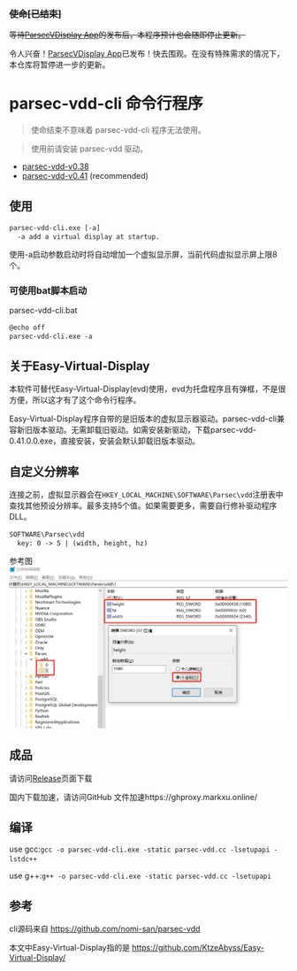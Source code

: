 ### ~~使命[已结束]~~
~~等待[ParsecVDisplay App](https://github.com/nomi-san/parsec-vdd)的发布后，本程序预计也会随即停止更新。~~

令人兴奋！[ParsecVDisplay App](https://github.com/nomi-san/parsec-vdd)已发布！快去围观。在没有特殊需求的情况下，本仓库将暂停进一步的更新。

# parsec-vdd-cli 命令行程序

> 使命结束不意味着 parsec-vdd-cli 程序无法使用。

> 使用前请安装 parsec-vdd 驱动。

- [parsec-vdd-v0.38](https://builds.parsec.app/vdd/parsec-vdd-0.38.0.0.exe)
- [parsec-vdd-v0.41](https://builds.parsec.app/vdd/parsec-vdd-0.41.0.0.exe) (recommended)

## 使用
```
parsec-vdd-cli.exe [-a]
  -a add a virtual display at startup.
```
使用-a启动参数启动时将自动增加一个虚拟显示屏，当前代码虚拟显示屏上限8个。

### 可使用bat脚本启动
parsec-vdd-cli.bat
```
@echo off
parsec-vdd-cli.exe -a
```

## 关于Easy-Virtual-Display
本软件可替代Easy-Virtual-Display(evd)使用，evd为托盘程序且有弹框，不是很方便，所以这才有了这个命令行程序。

Easy-Virtual-Display程序自带的是旧版本的虚拟显示器驱动。parsec-vdd-cli兼容新旧版本驱动。无需卸载旧驱动。如需安装新驱动，下载parsec-vdd-0.41.0.0.exe，直接安装，安装会默认卸载旧版本驱动。

## 自定义分辨率
连接之前，虚拟显示器会在`HKEY_LOCAL_MACHINE\SOFTWARE\Parsec\vdd`注册表中查找其他预设分辨率。最多支持5个值。如果需要更多，需要自行修补驱动程序DLL。

```
SOFTWARE\Parsec\vdd
  key: 0 -> 5 | (width, height, hz)
```

参考图
![自定义分辨率注册表参考图](regedit.png)

## 成品
请访问[Release](https://github.com/HaliComing/parsec-vdd-cli/releases)页面下载

国内下载加速，请访问GitHub 文件加速https://ghproxy.markxu.online/
## 编译
use gcc:`gcc -o parsec-vdd-cli.exe -static parsec-vdd.cc -lsetupapi -lstdc++`

use g++:`g++ -o parsec-vdd-cli.exe -static parsec-vdd.cc -lsetupapi`

## 参考

cli源码来自 https://github.com/nomi-san/parsec-vdd 

本文中Easy-Virtual-Display指的是 https://github.com/KtzeAbyss/Easy-Virtual-Display/ 
